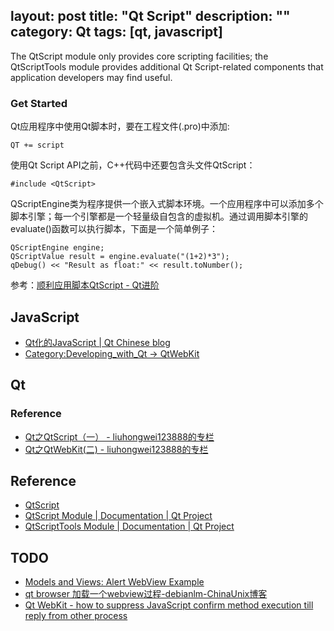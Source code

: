 layout: post
title: "Qt Script"
description: ""
category: Qt
tags: [qt, javascript]
--- 

The QtScript module only provides core scripting facilities; the QtScriptTools module provides additional Qt Script-related components that application developers may find useful.

### Get Started

Qt应用程序中使用Qt脚本时，要在工程文件(.pro)中添加:

    QT += script

使用Qt Script API之前，C++代码中还要包含头文件QtScript：

    #include <QtScript>

QScriptEngine类为程序提供一个嵌入式脚本环境。一个应用程序中可以添加多个脚本引擎；每一个引擎都是一个轻量级自包含的虚拟机。通过调用脚本引擎的evaluate()函数可以执行脚本，下面是一个简单例子：

    QScriptEngine engine;
    QScriptValue result = engine.evaluate("(1+2)*3");
    qDebug() << "Result as float:" << result.toNumber();

参考：[顺利应用脚本QtScript - Qt进阶](http://www.thisisqt.com/forum/viewthread.php?tid=317)

<!--more-->

## JavaScript 

- [Qt化的JavaScript | Qt Chinese blog](http://blog.qt.digia.com/cn/2013/05/17/qt%e5%8c%96%e7%9a%84javascript/)
- [Category:Developing_with_Qt -> QtWebKit](http://qt-project.org/wiki/Category:Developing_with_Qt::QtWebKit)

## Qt

### Reference

- [Qt之QtScript（一） - liuhongwei123888的专栏](http://blog.csdn.net/liuhongwei123888/article/details/6162159)
- [Qt之QtWebKit(二) - liuhongwei123888的专栏](http://blog.csdn.net/liuhongwei123888/article/details/6137094)

## Reference

- [QtScript](http://qt-project.org/wiki/Category:Developing_Qt::Qt_Script)
- [QtScript Module | Documentation | Qt Project](http://qt-project.org/doc/qt-4.8/qtscript.html)
- [QtScriptTools Module | Documentation | Qt Project](http://qt-project.org/doc/qt-4.8/qtscripttools.html)

## TODO

- [Models and Views: Alert WebView Example](http://qt-project.org/doc/qt-4.8/declarative-modelviews-webview-alerts.html)
- [qt browser 加载一个webview过程-debianlm-ChinaUnix博客](http://blog.chinaunix.net/uid-10225517-id-2968421.html)
- [Qt WebKit - how to suppress JavaScript confirm method execution till reply from other process](http://qt-project.org/forums/viewthread/19023)
